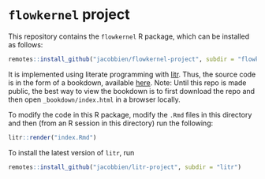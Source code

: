 
<!-- README.md is generated from README.Rmd. Please edit that file -->

# `flowkernel` project

<!-- badges: start -->
<!-- badges: end -->

This repository contains the `flowkernel` R package, which can be
installed as follows:

``` r
remotes::install_github("jacobbien/flowkernel-project", subdir = "flowkernel")
```

It is implemented using literate programming with
[litr](https://jacobbien.github.io/litr-project/). Thus, the source code
is in the form of a bookdown, available [here](_book/index.html). Note:
Until this repo is made public, the best way to view the bookdown is to
first download the repo and then open `_bookdown/index.html` in a
browser locally.

To modify the code in this R package, modify the `.Rmd` files in this
directory and then (from an R session in this directory) run the
following:

``` r
litr::render("index.Rmd")
```

To install the latest version of `litr`, run

``` r
remotes::install_github("jacobbien/litr-project", subdir = "litr")
```
